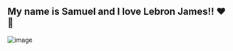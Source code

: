 ## My name is Samuel and I love Lebron James!! ❤️ 🏀
![image](https://media1.tenor.com/m/tlmoUdczfdkAAAAC/lebron-james-lebron.gif)




